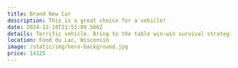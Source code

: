 ```yaml
---
title: Brand New Car
description: This is a great choice for a vehicle!
date: 2024-12-10T21:51:09.506Z
details: Terrific vehicle. Bring to the table win-win survival strategies to ensure proactive domination. At the end of the day, going forward, a new normal that has evolved from generation X is on the runway heading towards a streamlined cloud solution. User generated content in real-time will have multiple touchpoints for offshoring.
location: Fond du Lac, Wisconsin
image: /static/img/hero-background.jpg
price: 14125
---
```

